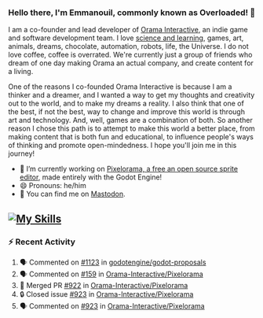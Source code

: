 ### Hello there, I'm Emmanouil, commonly known as Overloaded! 👋
I am a co-founder and lead developer of [Orama Interactive](https://www.orama-interactive.com/), an indie game and software development team. I love [science and learning](https://github.com/OverloadedOrama/KnowledgeBase), games, art, animals, dreams, chocolate, automation, robots, life, the Universe. I do not love coffee, coffee is overrated. We're currently just a group of friends who dream of one day making Orama an actual company, and create content for a living.

One of the reasons I co-founded Orama Interactive is because I am a thinker and a dreamer, and I wanted a way to get my thoughts and creativity out to the world, and to make my dreams a reality. I also think that one of the best, if not the best, way to change and improve this world is through art and technology. And, well, games are a combination of both. So another reason I chose this path is to attempt to make this world a better place, from making content that is both fun and educational, to influence people's ways of thinking and promote open-mindedness. I hope you'll join me in this journey!

- 🔭 I’m currently working on [Pixelorama, a free an open source sprite editor](https://github.com/Orama-Interactive/Pixelorama), made entirely with the Godot Engine!
- 😄 Pronouns: he/him
- 🐘 You can find me on <a rel="me" href="https://mastodon.social/@Overloaded">Mastodon</a>.

[![My Skills](https://skillicons.dev/icons?i=godot,py,cpp,cs,git,linux,html)](https://skillicons.dev)
---

### :zap: Recent Activity

<!--START_SECTION:activity-->
1. 🗣 Commented on [#1123](https://github.com/godotengine/godot-proposals/issues/1123#issuecomment-1766385752) in [godotengine/godot-proposals](https://github.com/godotengine/godot-proposals)
2. 🗣 Commented on [#159](https://github.com/Orama-Interactive/Pixelorama/issues/159#issuecomment-1766272674) in [Orama-Interactive/Pixelorama](https://github.com/Orama-Interactive/Pixelorama)
3. 🎉 Merged PR [#922](https://github.com/Orama-Interactive/Pixelorama/pull/922) in [Orama-Interactive/Pixelorama](https://github.com/Orama-Interactive/Pixelorama)
4. 🔒 Closed issue [#923](https://github.com/Orama-Interactive/Pixelorama/issues/923) in [Orama-Interactive/Pixelorama](https://github.com/Orama-Interactive/Pixelorama)
5. 🗣 Commented on [#923](https://github.com/Orama-Interactive/Pixelorama/issues/923#issuecomment-1763360986) in [Orama-Interactive/Pixelorama](https://github.com/Orama-Interactive/Pixelorama)
<!--END_SECTION:activity-->

<!--
**OverloadedOrama/OverloadedOrama** is a ✨ _special_ ✨ repository because its `README.md` (this file) appears on your GitHub profile.

Here are some ideas to get you started:

- 👯 I’m looking to collaborate on ...
- 🤔 I’m looking for help with ...
- 💬 Ask me about ...
- 📫 How to reach me: ...
- ⚡ Fun fact: ...
-->

